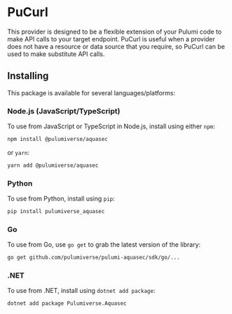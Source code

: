 # PuCurl

This provider is designed to be a flexible extension of your Pulumi code to make API calls to your target endpoint. PuCurl is useful when a provider does not have a resource or data source that you require, so PuCurl can be used to make substitute API calls.

## Installing

This package is available for several languages/platforms:

### Node.js (JavaScript/TypeScript)

To use from JavaScript or TypeScript in Node.js, install using either `npm`:

```bash
npm install @pulumiverse/aquasec
```

or `yarn`:

```bash
yarn add @pulumiverse/aquasec
```

### Python

To use from Python, install using `pip`:

```bash
pip install pulumiverse_aquasec
```

### Go

To use from Go, use `go get` to grab the latest version of the library:

```bash
go get github.com/pulumiverse/pulumi-aquasec/sdk/go/...
```

### .NET

To use from .NET, install using `dotnet add package`:

```bash
dotnet add package Pulumiverse.Aquasec
```
